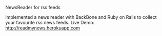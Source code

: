  NewsReader for rss feeds

implemented a news reader with BackBone and Ruby on Rails to collect your favourite rss news feeds.
Live Demo: http://readmynews.herokuapp.com


